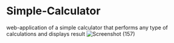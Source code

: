 # Simple-Calculator
web-application of a simple calculator that performs any type of calculations and displays result
![Screenshot (157)](https://github.com/aditibanerji/Simple-Calculator/assets/100026160/0ee514de-1b57-48ee-8c0d-578295182646)
